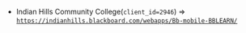  - Indian Hills Community College(`client_id=2946`) => [`https://indianhills.blackboard.com/webapps/Bb-mobile-BBLEARN/`](https://indianhills.blackboard.com/webapps/Bb-mobile-BBLEARN/)
